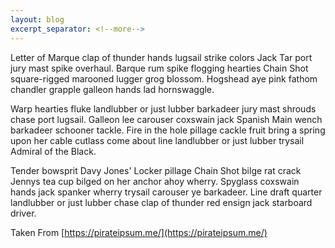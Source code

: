 ```yaml
---
layout: blog
excerpt_separator: <!--more-->
---
```


Letter of Marque clap of thunder hands lugsail strike colors Jack Tar port jury mast spike overhaul. Barque rum spike flogging hearties Chain Shot square-rigged marooned lugger grog blossom. Hogshead aye pink fathom chandler grapple galleon hands lad hornswaggle.
<!--more-->
Warp hearties fluke landlubber or just lubber barkadeer jury mast shrouds chase port lugsail. Galleon lee carouser coxswain jack Spanish Main wench barkadeer schooner tackle. Fire in the hole pillage cackle fruit bring a spring upon her cable cutlass come about line landlubber or just lubber trysail Admiral of the Black.

Tender bowsprit Davy Jones' Locker pillage Chain Shot bilge rat crack Jennys tea cup bilged on her anchor ahoy wherry. Spyglass coxswain hands jack spanker wherry trysail carouser ye barkadeer. Line draft quarter landlubber or just lubber chase clap of thunder red ensign jack starboard driver.

Taken From [https://pirateipsum.me/](https://pirateipsum.me/)